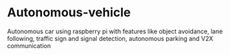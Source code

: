 # Autonomous-vehicle
Autonomous car using raspberry pi with features like object avoidance, lane following, traffic sign and signal detection, autonomous parking and V2X communication
